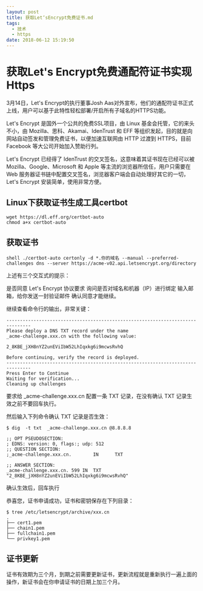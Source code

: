 ```yaml
---
layout: post
title: 获取Let‘sEncrypt免费证书.md
tags:
  - 技术
  - https
date: 2018-06-12 15:19:50
---
```


# 获取Let's Encrypt免费通配符证书实现Https

3月14日，Let's Encrypt的执行董事Josh Aas对外宣布，他们的通配符证书正式上线，用户可以基于此特性轻松部署/开启所有子域名的HTTPS功能。

Let's Encrypt 是国外一个公共的免费SSL项目，由 Linux 基金会托管，它的来头不小，由 Mozilla、思科、Akamai、IdenTrust 和 EFF 等组织发起，目的就是向网站自动签发和管理免费证书，以便加速互联网由 HTTP 过渡到 HTTPS，目前 Facebook 等大公司开始加入赞助行列。

Let's Encrypt 已经得了 IdenTrust 的交叉签名，这意味着其证书现在已经可以被 Mozilla、Google、Microsoft 和 Apple 等主流的浏览器所信任，用户只需要在 Web 服务器证书链中配置交叉签名，浏览器客户端会自动处理好其它的一切，Let's Encrypt 安装简单，使用非常方便。

## Linux下获取证书生成工具certbot

```
wget https://dl.eff.org/certbot-auto
chmod a+x certbot-auto
```

## 获取证书
```
shell ./certbot-auto certonly -d *.你的域名 --manual --preferred-challenges dns --server https://acme-v02.api.letsencrypt.org/directory
```

上述有三个交互式的提示：

是否同意 Let's Encrypt 协议要求
询问是否对域名和机器（IP）进行绑定
输入邮箱，给你发送一封验证邮件
确认同意才能继续。

继续查看命令行的输出，非常关键：

```
-------------------------------------------------------------------------------
Please deploy a DNS TXT record under the name
_acme-challenge.xxx.cn with the following value:

2_8KBE_jXH8nYZ2unEViIbW52LhIqxkg6i9mcwsRvhQ

Before continuing, verify the record is deployed.
-------------------------------------------------------------------------------
Press Enter to Continue
Waiting for verification...
Cleaning up challenges
```

要求给 _acme-challenge.xxx.cn 配置一条 TXT 记录，在没有确认 TXT 记录生效之前不要回车执行。

然后输入下列命令确认 TXT 记录是否生效：

```
$ dig  -t txt  _acme-challenge.xxx.cn @8.8.8.8    

;; OPT PSEUDOSECTION:
; EDNS: version: 0, flags:; udp: 512
;; QUESTION SECTION:
;_acme-challenge.xxx.cn.        IN      TXT

;; ANSWER SECTION:
_acme-challenge.xxx.cn. 599 IN  TXT     "2_8KBE_jXH8nYZ2unEViIbW52LhIqxkg6i9mcwsRvhQ"
```

确认生效后，回车执行

恭喜您，证书申请成功，证书和密钥保存在下列目录：

```
$ tree /etc/letsencrypt/archive/xxx.cn
.
├── cert1.pem
├── chain1.pem
├── fullchain1.pem
└── privkey1.pem
```

## 证书更新

证书有效期为三个月，到期之前需要更新证书，更新流程就是重新执行一遍上面的操作，新证书会在你申请证书的日期上加三个月。
